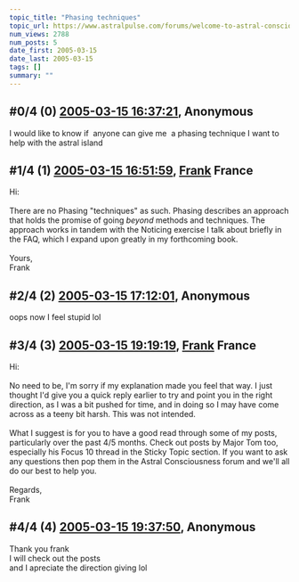 ```yaml
---
topic_title: "Phasing techniques"
topic_url: https://www.astralpulse.com/forums/welcome-to-astral-consciousness!/phasing-techniques
num_views: 2788
num_posts: 5
date_first: 2005-03-15
date_last: 2005-03-15
tags: []
summary: ""
---
```


## \#0/4 (0) [2005-03-15 16:37:21](https://www.astralpulse.com/forums/index.php?msg=155975), Anonymous  ##
<section>
I would like to know if  anyone can give me  a phasing technique I want to help with the astral island
</section>

## \#1/4 (1) [2005-03-15 16:51:59](https://www.astralpulse.com/forums/index.php?msg=155978), [Frank](https://www.astralpulse.com/forums/profile/?u=359) France ##
<section>
Hi:
<br>
<br>
There are no Phasing "techniques" as such. Phasing describes an approach that holds the promise of going
<i>
 beyond
</i>
methods and techniques. The approach works in tandem with the Noticing exercise I talk about briefly in the FAQ, which I expand upon greatly in my forthcoming book.
<br>
<br>
Yours,
<br>
Frank
</section>

## \#2/4 (2) [2005-03-15 17:12:01](https://www.astralpulse.com/forums/index.php?msg=155983), Anonymous  ##
<section>
oops now I feel stupid lol
</section>

## \#3/4 (3) [2005-03-15 19:19:19](https://www.astralpulse.com/forums/index.php?msg=156016), [Frank](https://www.astralpulse.com/forums/profile/?u=359) France ##
<section>
Hi:
<br>
<br>
No need to be, I'm sorry if my explanation made you feel that way. I just thought I'd give you a quick reply earlier to try and point you in the right direction, as I was a bit pushed for time, and in doing so I may have come across as a teeny bit harsh. This was not intended.
<br>
<br>
What I suggest is for you to have a good read through some of my posts, particularly over the past 4/5 months. Check out posts by Major Tom too, especially his Focus 10 thread in the Sticky Topic section. If you want to ask any questions then pop them in the Astral Consciousness forum and we'll all do our best to help you.
<br>
<br>
Regards,
<br>
Frank
</section>

## \#4/4 (4) [2005-03-15 19:37:50](https://www.astralpulse.com/forums/index.php?msg=156022), Anonymous  ##
<section>
Thank you frank
<br>
I will check out the posts
<br>
and I apreciate the direction giving lol
</section>